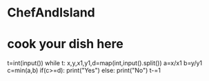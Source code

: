 # ChefAndIsland
# cook your dish here
t=int(input())
while t:
    x,y,x1,y1,d=map(int,input().split())
    a=x/x1
    b=y/y1
    c=min(a,b)
    if(c>=d):
        print("Yes")
    else:
        print("No")
    t-=1
